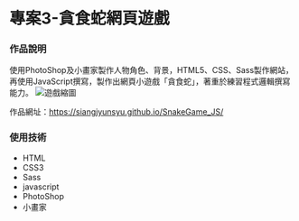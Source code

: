 專案3-貪食蛇網頁遊戲
===

### 作品說明
使用PhotoShop及小畫家製作人物角色、背景，HTML5、CSS、Sass製作網站，再使用JavaScript撰寫，製作出網頁小遊戲「貪食蛇」，著重於練習程式邏輯撰寫能力。
![遊戲縮圖](https://imgur.com/UPtLrqJ)

作品網址：https://siangjyunsyu.github.io/SnakeGame_JS/

### 使用技術
- HTML
- CSS3
- Sass
- javascript
- PhotoShop
- 小畫家